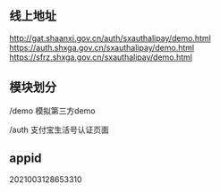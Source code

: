 ## 线上地址
http://gat.shaanxi.gov.cn/auth/sxauthalipay/demo.html
https://auth.shxga.gov.cn/sxauthalipay/demo.html
https://sfrz.shxga.gov.cn/sxauthalipay/demo.html

## 模块划分
/demo 模拟第三方demo

/auth 支付宝生活号认证页面

## appid
2021003128653310
